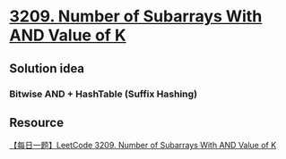 # [3209. Number of Subarrays With AND Value of K](https://leetcode.com/problems/number-of-subarrays-with-and-value-of-k/description/)

## Solution idea
### Bitwise AND + HashTable (Suffix Hashing)

## Resource
[【每日一题】LeetCode 3209. Number of Subarrays With AND Value of K](https://www.youtube.com/watch?v=MPDkaH9x9Yo&ab_channel=HuifengGuan)